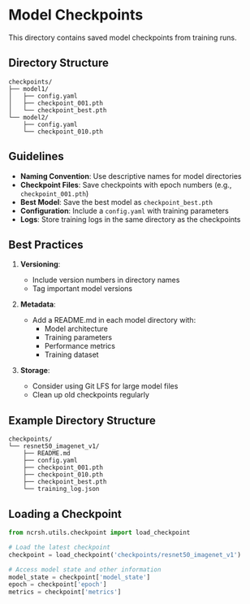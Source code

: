 # Model Checkpoints

This directory contains saved model checkpoints from training runs.

## Directory Structure

```
checkpoints/
├── model1/
│   ├── config.yaml
│   ├── checkpoint_001.pth
│   └── checkpoint_best.pth
└── model2/
    ├── config.yaml
    └── checkpoint_010.pth
```

## Guidelines

- **Naming Convention**: Use descriptive names for model directories
- **Checkpoint Files**: Save checkpoints with epoch numbers (e.g., `checkpoint_001.pth`)
- **Best Model**: Save the best model as `checkpoint_best.pth`
- **Configuration**: Include a `config.yaml` with training parameters
- **Logs**: Store training logs in the same directory as the checkpoints

## Best Practices

1. **Versioning**:
   - Include version numbers in directory names
   - Tag important model versions

2. **Metadata**:
   - Add a README.md in each model directory with:
     - Model architecture
     - Training parameters
     - Performance metrics
     - Training dataset

3. **Storage**:
   - Consider using Git LFS for large model files
   - Clean up old checkpoints regularly

## Example Directory Structure

```
checkpoints/
└── resnet50_imagenet_v1/
    ├── README.md
    ├── config.yaml
    ├── checkpoint_001.pth
    ├── checkpoint_010.pth
    ├── checkpoint_best.pth
    └── training_log.json
```

## Loading a Checkpoint

```python
from ncrsh.utils.checkpoint import load_checkpoint

# Load the latest checkpoint
checkpoint = load_checkpoint('checkpoints/resnet50_imagenet_v1')

# Access model state and other information
model_state = checkpoint['model_state']
epoch = checkpoint['epoch']
metrics = checkpoint['metrics']
```
